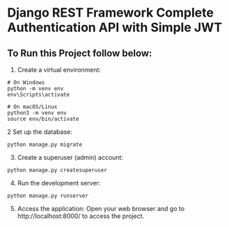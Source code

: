 # Django REST Framework Complete Authentication API with Simple JWT   
## To Run this Project follow below:    

1. Create a virtual environment:    
```
# On Windows
python -m venv env
env\Scripts\activate

# On macOS/Linux
python3 -m venv env
source env/bin/activate
```
2 Set up the database:
```
python manage.py migrate
```
3. Create a superuser (admin) account:
```
python manage.py createsuperuser
```
4. Run the development server:
```
python manage.py runserver
```
5. Access the application:
Open your web browser and go to http://localhost:8000/ to access the project.
